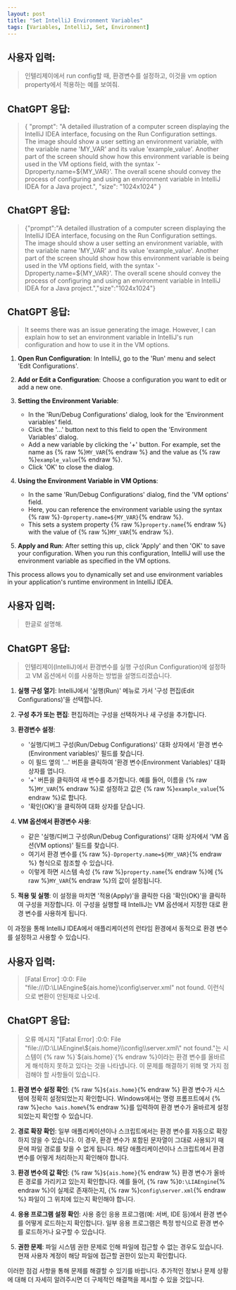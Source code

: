 ```yaml
---
layout: post
title: "Set IntelliJ Environment Variables"
tags: [Variables, IntelliJ, Set, Environment]
---
```


## 사용자 입력:
> 인텔리제이에서 run config할 때, 환경변수를 설정하고, 이것을 vm option property에서 적용하는 예를 보여줘.

## ChatGPT 응답:
> {
  "prompt": "A detailed illustration of a computer screen displaying the IntelliJ IDEA interface, focusing on the Run Configuration settings. The image should show a user setting an environment variable, with the variable name 'MY_VAR' and its value 'example_value'. Another part of the screen should show how this environment variable is being used in the VM options field, with the syntax '-Dproperty.name=${MY_VAR}'. The overall scene should convey the process of configuring and using an environment variable in IntelliJ IDEA for a Java project.",
  "size": "1024x1024"
}

## ChatGPT 응답:
> {"prompt":"A detailed illustration of a computer screen displaying the IntelliJ IDEA interface, focusing on the Run Configuration settings. The image should show a user setting an environment variable, with the variable name 'MY_VAR' and its value 'example_value'. Another part of the screen should show how this environment variable is being used in the VM options field, with the syntax '-Dproperty.name=${MY_VAR}'. The overall scene should convey the process of configuring and using an environment variable in IntelliJ IDEA for a Java project.","size":"1024x1024"}

## ChatGPT 응답:
> It seems there was an issue generating the image. However, I can explain how to set an environment variable in IntelliJ's run configuration and how to use it in the VM options.

1. **Open Run Configuration**: In IntelliJ, go to the 'Run' menu and select 'Edit Configurations'.

2. **Add or Edit a Configuration**: Choose a configuration you want to edit or add a new one.

3. **Setting the Environment Variable**:
   - In the 'Run/Debug Configurations' dialog, look for the 'Environment variables' field.
   - Click the '...' button next to this field to open the 'Environment Variables' dialog.
   - Add a new variable by clicking the '+' button. For example, set the name as {% raw %}`MY_VAR`{% endraw %} and the value as {% raw %}`example_value`{% endraw %}.
   - Click 'OK' to close the dialog.

4. **Using the Environment Variable in VM Options**:
   - In the same 'Run/Debug Configurations' dialog, find the 'VM options' field.
   - Here, you can reference the environment variable using the syntax {% raw %}`-Dproperty.name=${MY_VAR}`{% endraw %}.
   - This sets a system property {% raw %}`property.name`{% endraw %} with the value of {% raw %}`MY_VAR`{% endraw %}.

5. **Apply and Run**: After setting this up, click 'Apply' and then 'OK' to save your configuration. When you run this configuration, IntelliJ will use the environment variable as specified in the VM options.

This process allows you to dynamically set and use environment variables in your application's runtime environment in IntelliJ IDEA.

## 사용자 입력:
> 한글로 설명해.

## ChatGPT 응답:
> 인텔리제이(IntelliJ)에서 환경변수를 실행 구성(Run Configuration)에 설정하고 VM 옵션에서 이를 사용하는 방법을 설명드리겠습니다.

1. **실행 구성 열기**: IntelliJ에서 '실행(Run)' 메뉴로 가서 '구성 편집(Edit Configurations)'을 선택합니다.

2. **구성 추가 또는 편집**: 편집하려는 구성을 선택하거나 새 구성을 추가합니다.

3. **환경변수 설정**:
   - '실행/디버그 구성(Run/Debug Configurations)' 대화 상자에서 '환경 변수(Environment variables)' 필드를 찾습니다.
   - 이 필드 옆의 '...' 버튼을 클릭하여 '환경 변수(Environment Variables)' 대화 상자를 엽니다.
   - '+' 버튼을 클릭하여 새 변수를 추가합니다. 예를 들어, 이름을 {% raw %}`MY_VAR`{% endraw %}로 설정하고 값은 {% raw %}`example_value`{% endraw %}로 합니다.
   - '확인(OK)'을 클릭하여 대화 상자를 닫습니다.

4. **VM 옵션에서 환경변수 사용**:
   - 같은 '실행/디버그 구성(Run/Debug Configurations)' 대화 상자에서 'VM 옵션(VM options)' 필드를 찾습니다.
   - 여기서 환경 변수를 {% raw %}`-Dproperty.name=${MY_VAR}`{% endraw %} 형식으로 참조할 수 있습니다.
   - 이렇게 하면 시스템 속성 {% raw %}`property.name`{% endraw %}에 {% raw %}`MY_VAR`{% endraw %}의 값이 설정됩니다.

5. **적용 및 실행**: 이 설정을 마치면 '적용(Apply)'을 클릭한 다음 '확인(OK)'을 클릭하여 구성을 저장합니다. 이 구성을 실행할 때 IntelliJ는 VM 옵션에서 지정한 대로 환경 변수를 사용하게 됩니다.

이 과정을 통해 IntelliJ IDEA에서 애플리케이션의 런타임 환경에서 동적으로 환경 변수를 설정하고 사용할 수 있습니다.

## 사용자 입력:
> [Fatal Error] :0:0: File "file:///D:\LIAEngine\${ais.home}\config\server.xml" not found. 이런식으로 변환이 안된채로 나오네.

## ChatGPT 응답:
> 오류 메시지 "[Fatal Error] :0:0: File \"file:///D:\\LIAEngine\\${ais.home}\\config\\server.xml\" not found."는 시스템이 {% raw %}`${ais.home}`{% endraw %}이라는 환경 변수를 올바르게 해석하지 못하고 있다는 것을 나타냅니다. 이 문제를 해결하기 위해 몇 가지 점검해야 할 사항들이 있습니다.

1. **환경 변수 설정 확인**: {% raw %}`${ais.home}`{% endraw %} 환경 변수가 시스템에 정확히 설정되었는지 확인합니다. Windows에서는 명령 프롬프트에서 {% raw %}`echo %ais.home%`{% endraw %}를 입력하여 환경 변수가 올바르게 설정되었는지 확인할 수 있습니다.

2. **경로 확장 확인**: 일부 애플리케이션이나 스크립트에서는 환경 변수를 자동으로 확장하지 않을 수 있습니다. 이 경우, 환경 변수가 포함된 문자열이 그대로 사용되기 때문에 파일 경로를 찾을 수 없게 됩니다. 해당 애플리케이션이나 스크립트에서 환경 변수를 어떻게 처리하는지 확인해야 합니다.

3. **환경 변수의 값 확인**: {% raw %}`${ais.home}`{% endraw %} 환경 변수가 올바른 경로를 가리키고 있는지 확인합니다. 예를 들어, {% raw %}`D:\LIAEngine`{% endraw %}이 실제로 존재하는지, {% raw %}`config\server.xml`{% endraw %} 파일이 그 위치에 있는지 확인해야 합니다.

4. **응용 프로그램 설정 확인**: 사용 중인 응용 프로그램(예: 서버, IDE 등)에서 환경 변수를 어떻게 로드하는지 확인합니다. 일부 응용 프로그램은 특정 방식으로 환경 변수를 로드하거나 요구할 수 있습니다.

5. **권한 문제**: 파일 시스템 권한 문제로 인해 파일에 접근할 수 없는 경우도 있습니다. 현재 사용자 계정이 해당 파일에 접근할 권한이 있는지 확인합니다.

이러한 점검 사항을 통해 문제를 해결할 수 있기를 바랍니다. 추가적인 정보나 문제 상황에 대해 더 자세히 알려주시면 더 구체적인 해결책을 제시할 수 있을 것입니다.

